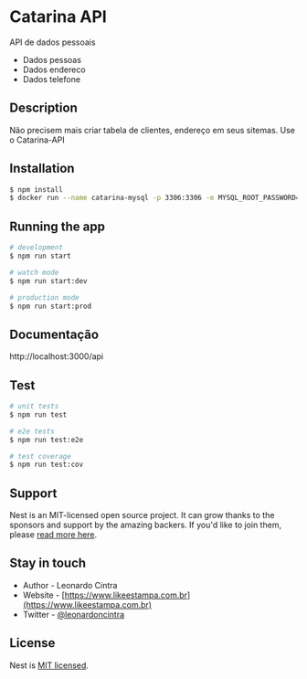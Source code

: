 # Catarina API
API de dados pessoais
- Dados pessoas
- Dados endereco
- Dados telefone


## Description

Não precisem mais criar tabela de clientes, endereço em seus sitemas. Use o Catarina-API

## Installation

```bash
$ npm install
$ docker run --name catarina-mysql -p 3306:3306 -e MYSQL_ROOT_PASSWORD=catarina-pwd -d mysql
```

## Running the app

```bash
# development
$ npm run start

# watch mode
$ npm run start:dev

# production mode
$ npm run start:prod
```

## Documentação
http://localhost:3000/api

## Test

```bash
# unit tests
$ npm run test

# e2e tests
$ npm run test:e2e

# test coverage
$ npm run test:cov
```

## Support

Nest is an MIT-licensed open source project. It can grow thanks to the sponsors and support by the amazing backers. If you'd like to join them, please [read more here](https://docs.nestjs.com/support).

## Stay in touch

- Author - Leonardo Cintra
- Website - [https://www.likeestampa.com.br](https://www.likeestampa.com.br)
- Twitter - [@leonardoncintra](https://twitter.com/leonardoncintra)

## License

Nest is [MIT licensed](LICENSE).
